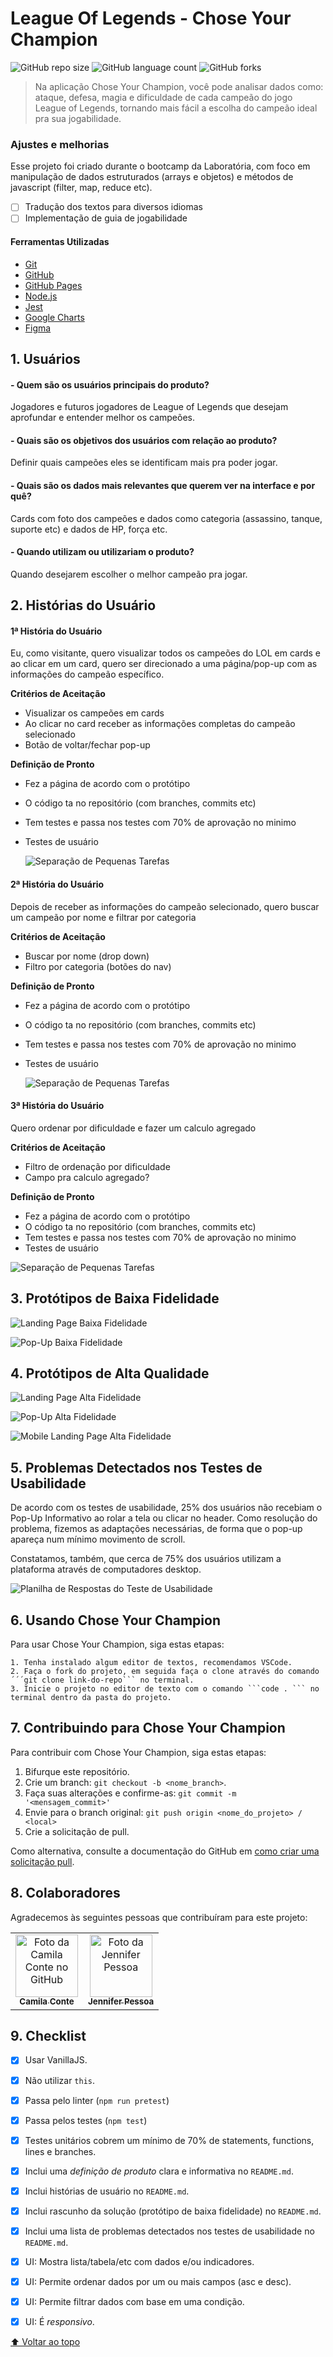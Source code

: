 # League Of Legends - Chose Your Champion

![GitHub repo size](https://img.shields.io/github/repo-size/caxconteREADME-template?style=for-the-badge)
![GitHub language count](https://img.shields.io/github/languages/count/caxconte/README-template?style=for-the-badge)
![GitHub forks](https://img.shields.io/github/forks/caxconte/README-template?style=for-the-badge)

> Na aplicação Chose Your Champion, você pode analisar dados como: ataque, defesa, magia e dificuldade de cada campeão do jogo League of Legends, tornando mais fácil a escolha do campeão ideal pra sua jogabilidade.

### Ajustes e melhorias

Esse projeto foi criado durante o bootcamp da Laboratória, com foco em manipulação de dados estruturados (arrays e objetos) e métodos de javascript (filter, map, reduce etc).

- [ ] Tradução dos textos para diversos idiomas
- [ ] Implementação de guia de jogabilidade

#### Ferramentas Utilizadas

- [Git](https://git-scm.com/)
- [GitHub](https://github.com/)
- [GitHub Pages](https://pages.github.com/)
- [Node.js](https://nodejs.org/)
- [Jest](https://jestjs.io/)
- [Google Charts](https://developers.google.com/chart/)
- [Figma](https://figma.com/)

## 1. Usuários

#### - Quem são os usuários principais do produto?

  Jogadores e futuros jogadores de League of Legends que desejam aprofundar e entender melhor os campeões.

#### - Quais são os objetivos dos usuários com relação ao produto?

  Definir quais campeões eles se identificam mais pra poder jogar.

#### - Quais são os dados mais relevantes que querem ver na interface e por quê?

  Cards com foto dos campeões e dados como categoria (assassino, tanque, suporte etc) e dados de HP, força etc.

#### - Quando utilizam ou utilizariam o produto?

  Quando desejarem escolher o melhor campeão pra jogar.


## 2. Histórias do Usuário

#### **1ª História do Usuário**

Eu, como visitante, quero visualizar todos os campeões do LOL em cards e ao clicar em um card, quero ser direcionado a uma página/pop-up com as informações do campeão específico.

**Critérios de Aceitação**

- Visualizar os campeões em cards
- Ao clicar no card receber as informações completas do campeão selecionado
- Botão de voltar/fechar pop-up

**Definição de Pronto**

- Fez a página de acordo com o protótipo
- O código ta no repositório (com branches, commits etc)
- Tem testes e passa nos testes com 70% de aprovação no minimo
- Testes de usuário

    ![Separação de Pequenas Tarefas](./src/img/1ahistoria.jpeg)

#### **2ª História do Usuário**

Depois de receber as informações do campeão selecionado, quero buscar um campeão por nome e filtrar por categoria

**Critérios de Aceitação**

- Buscar por nome (drop down)
- Filtro por categoria (botões do nav)

**Definição de Pronto**

- Fez a página de acordo com o protótipo
- O código ta no repositório (com branches, commits etc)
- Tem testes e passa nos testes com 70% de aprovação no minimo
- Testes de usuário

    ![Separação de Pequenas Tarefas](./src/img/2ahistoria.jpeg)

####  **3ª História do Usuário**

Quero ordenar por dificuldade e fazer um calculo agregado

**Critérios de Aceitação**

- Filtro de ordenação por dificuldade
- Campo pra calculo agregado?

**Definição de Pronto**

- Fez a página de acordo com o protótipo
- O código ta no repositório (com branches, commits etc)
- Tem testes e passa nos testes com 70% de aprovação no minimo
- Testes de usuário

![Separação de Pequenas Tarefas](./src/img/3ahistoria.jpeg)


## 3. Protótipos de Baixa Fidelidade

![Landing Page Baixa Fidelidade](./src/img/landing-page-low-fidelity.jpeg)

![Pop-Up Baixa Fidelidade](./src/img/popup-low-fidelity.jpeg)

## 4. Protótipos de Alta Qualidade

![Landing Page Alta Fidelidade]("./src/img/desktop-prototype.png/)

![Pop-Up Alta Fidelidade](./src/img/popup-preview.jpeg)

![Mobile Landing Page Alta Fidelidade]("./src/img/mobile-prototype.png")

## 5. Problemas Detectados nos Testes de Usabilidade

De acordo com os testes de usabilidade, 25% dos usuários não recebiam o Pop-Up Informativo ao rolar a tela ou clicar no header. Como resolução do problema, fizemos as adaptações necessárias, de forma que o pop-up apareça num mínimo movimento de scroll.

Constatamos, também, que cerca de 75% dos usuários utilizam a plataforma através de computadores desktop.

![Planilha de Respostas do Teste de Usabilidade](https://docs.google.com/spreadsheets/d/1ko8yOCs5LphIybLybgEdNZP_3ibM8XcA-JxmX51Yi0Y/edit#gid=1961917569)

## 6. Usando Chose Your Champion

Para usar Chose Your Champion, siga estas etapas:

```
1. Tenha instalado algum editor de textos, recomendamos VSCode.
2. Faça o fork do projeto, em seguida faça o clone através do comando ´´´git clone link-do-repo``` no terminal.
3. Inicie o projeto no editor de texto com o comando ```code . ``` no terminal dentro da pasta do projeto.
```


## 7. Contribuindo para Chose Your Champion

Para contribuir com Chose Your Champion, siga estas etapas:

1. Bifurque este repositório.
2. Crie um branch: `git checkout -b <nome_branch>`.
3. Faça suas alterações e confirme-as: `git commit -m '<mensagem_commit>'`
4. Envie para o branch original: `git push origin <nome_do_projeto> / <local>`
5. Crie a solicitação de pull.

Como alternativa, consulte a documentação do GitHub em [como criar uma solicitação pull](https://help.github.com/en/github/collaborating-with-issues-and-pull-requests/creating-a-pull-request).

## 8. Colaboradores

Agradecemos às seguintes pessoas que contribuíram para este projeto:

<table>
  <tr>
    <td align="center">
      <a href="#">
        <img src="https://avatars.githubusercontent.com/u/83038134?v=4" width="100px;" alt="Foto da Camila Conte no GitHub"/><br>
        <sub>
          <b>Camila Conte</b>
        </sub>
      </a>
    </td>
    <td align="center">
      <a href="#">
        <img src="https://avatars.githubusercontent.com/u/83288893?v=4" width="100px;" alt="Foto da Jennifer Pessoa"/><br>
        <sub>
          <b>Jennifer Pessoa</b>
        </sub>
      </a>
    </td>
  </tr>
</table>

## 9. Checklist

- [x] Usar VanillaJS.
- [x] Não utilizar `this`.
- [x] Passa pelo linter (`npm run pretest`)
- [x] Passa pelos testes (`npm test`)
- [x] Testes unitários cobrem um mínimo de 70% de statements, functions, lines e branches.
- [x] Inclui uma _definição de produto_ clara e informativa no `README.md`.
- [x] Inclui histórias de usuário no `README.md`.
- [x] Inclui rascunho da solução (protótipo de baixa fidelidade) no `README.md`.
- [x] Inclui uma lista de problemas detectados nos testes de usabilidade no `README.md`.
- [x] UI: Mostra lista/tabela/etc com dados e/ou indicadores.
- [x] UI: Permite ordenar dados por um ou mais campos (asc e desc).
- [x] UI: Permite filtrar dados com base em uma condição.
- [x] UI: É _responsivo_.


[⬆ Voltar ao topo](#nome-do-projeto)<br>